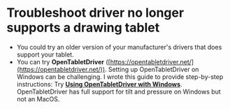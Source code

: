 # Troubleshoot driver no longer supports a drawing tablet

* You could try an older version of your manufacturer's drivers that does support your tablet.
* You can try **OpenTabletDriver** ([https://opentabletdriver.net/](https://opentabletdriver.net/)). Setting up OpenTabletDriver on Windows can be challenging. I wrote this guide to provide step-by-step instructions: Try [**Using OpenTabletDriver with Windows**](../guides/drivers/opentabletdriver/opentabletdriver-windows.md). OpenTabletDriver has full support for tilt and pressure on Windows but not an MacOS.
